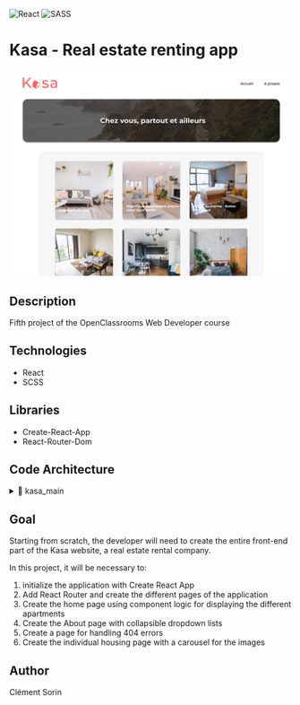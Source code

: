 ![React](https://img.shields.io/badge/react-%2320232a.svg?style=for-the-badge&logo=react&logoColor=%2361DAFB) ![SASS](https://img.shields.io/badge/SASS-hotpink.svg?style=for-the-badge&logo=SASS&logoColor=white)

# Kasa - Real estate renting app

<img src="./src/assets/kasa_screenshot.png" alt="kasa homepage screenshot" width="800" />

## Description

Fifth project of the OpenClassrooms Web Developer course

## Technologies

-   React
-   SCSS

## Libraries

-   Create-React-App
-   React-Router-Dom

## Code Architecture

<details>
    <summary>📂 kasa_main</summary>
    <details>
        <summary>📂 public</summary>
        - index.html</br>
        - robots.txt</br>
            - test.txt</br>
            - test_2.text
    </details>
    <details>
        <summary>📂 src</summary>
        <details>
            <summary>📂 app</summary>
            <details>
                <summary>components</summary>
                - Banner.jsx</br>
                - Card.jsx</br>
                - Collapse.jsx</br>
                - Footer.jsx</br>
                - Header.jsx</br>
                - Host.jsx</br>
                - Rating.jsx</br>
                - Slideshow.jsx</br>
                - Tag.jsx
            </details>
            <details>
                <summary>📂 layout</summary>
                - Default.jsx
            </details>
            <details>
                <summary>📂 pages</summary>
                - About.jsx</br>
                - Accomodation.jsx</br>
                - Error404.jsx</br>
                - Home.jsx
            </details>
            - Routes.jsx : page router
        </details>
        <details>
            <summary>📂 assets</summary>
            - arrow_back_ios-24px 2.png</br>
            - coast-background.webp</br>
            - lake_mountain.webp</br>
            - logo-orange.png</br>
            - logo-white.png
        </details>
        <details>
            <summary>📂 css</summary>
            - style.css</br>
            - style.css.map
        </details>
        <details>
            <summary>📂 datas</summary>
            - about-content.json</br>
            - accomodation.json
        </details>
        <details>
            <summary>📂 sass</summary>
            <details>
                <summary>📂 base</summary>
                - _base.scss</br>
                - _variables.scss
            </details>
            <details>
                <summary>📂 components</summary>
                - Banner.scss</br>
                - Card.scss</br>
                - Collapse.scss</br>
                - Footer.scss</br>
                - Header.scss</br>
                - Host.scss</br>
                - Rating.scss</br>
                - Slideshow.scss</br>
                - Tag.scss
            </details>
            <details>
                <summary>📂 layout</summary>
                - Default.scss
            </details>
            <details>
                <summary>📂 pages</summary>
                - About.scss</br>
                - Accomodation.scss</br>
                - Error404.scss</br>
                - Home.scss
            </details>
            - main.scss
        </details>
        - index.jsx : main root file
    </details>
    - package.json</br>
    - package-lock.json</br>
    - gitignore
</details>

## Goal

Starting from scratch, the developer will need to create the entire front-end part of the Kasa website, a real estate rental company.

In this project, it will be necessary to:

1. initialize the application with Create React App
2. Add React Router and create the different pages of the application
3. Create the home page using component logic for displaying the different apartments
4. Create the About page with collapsible dropdown lists
5. Create a page for handling 404 errors
6. Create the individual housing page with a carousel for the images

## Author

Clément Sorin
